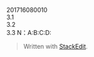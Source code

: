 <p>201716080010<br>
3.1<br>
3.2<br>
3.3 N：A:B:C:D:</p>
<blockquote>
<p>Written with <a href="https://stackedit.io/">StackEdit</a>.</p>
</blockquote>

